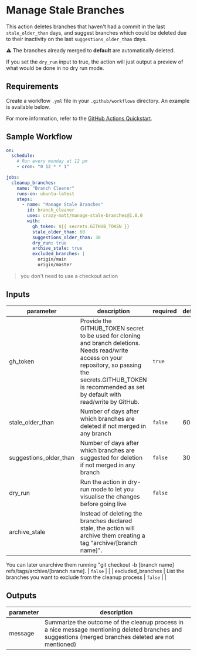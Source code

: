 # Manage Stale Branches

This action deletes branches that haven't had a commit in the last `stale_older_than` days, and suggest branches which could be deleted due to their inactivity on the last `suggestions_older_than` days.

⚠️ The branches already merged to **default** are automatically deleted.

If you set the `dry_run` input to true, the action will just output a preview of what would be done in no dry run mode.

## Requirements

Create a workflow `.yml` file in your `.github/workflows` directory. An example is available below.

For more information, refer to the [GitHub Actions Quickstart](https://docs.github.com/en/actions/quickstart).

## Sample Workflow

```yaml
on:
  schedule:
    # Run every monday at 12 pm
    - cron: "0 12 * * 1"

jobs:
  cleanup_branches:
    name: "Branch Cleaner"
    runs-on: ubuntu-latest
    steps:
      - name: "Manage Stale Branches"
        id: branch_cleaner
        uses: crazy-matt/manage-stale-branches@1.0.0
        with:
          gh_token: ${{ secrets.GITHUB_TOKEN }}
          stale_older_than: 60
          suggestions_older_than: 30
          dry_run: true
          archive_stale: true
          excluded_branches: |
            origin/main
            origin/master
```

> you don't need to use a checkout action

<!-- action-docs-inputs -->
## Inputs

| parameter | description | required | default |
| - | - | - | - |
| gh_token | Provide the GITHUB_TOKEN secret to be used for cloning and branch deletions. Needs read/write access on your repository, so passing the secrets.GITHUB_TOKEN is recommended as set by default with read/write by GitHub. | `true` |  |
| stale_older_than | Number of days after which branches are deleted if not merged in any branch | `false` | 60 |
| suggestions_older_than | Number of days after which branches are suggested for deletion if not merged in any branch | `false` | 30 |
| dry_run | Run the action in dry-run mode to let you visualise the changes before going live | `false` |  |
| archive_stale | Instead of deleting the branches declared stale, the action will archive them creating a tag "archive/[branch name]".
You can later unarchive them running "git checkout -b [branch name] refs/tags/archive/[branch name].
 | `false` |  |
| excluded_branches | List the branches you want to exclude from the cleanup process | `false` |  |



<!-- action-docs-inputs -->

<!-- action-docs-outputs -->
## Outputs

| parameter | description |
| - | - |
| message | Summarize the outcome of the cleanup process in a nice message mentioning deleted branches and suggestions (merged branches deleted are not mentioned) |



<!-- action-docs-outputs -->
